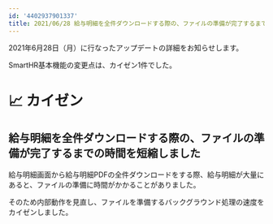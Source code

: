 ```yaml
---
id: '4402937901337'
title: 2021/06/28 給与明細を全件ダウンロードする際の、ファイルの準備が完了するまでの時間を短縮しました
---
```

2021年6月28日（月）に行なったアップデートの詳細をお知らせします。

SmartHR基本機能の変更点は、カイゼン1件でした。

# 📈 カイゼン

## 給与明細を全件ダウンロードする際の、ファイルの準備が完了するまでの時間を短縮しました

給与明細画面から給与明細PDFの全件ダウンロードをする際、給与明細が大量にあると、ファイルの準備に時間がかかることがありました。

そのため内部動作を見直し、ファイルを準備するバックグラウンド処理の速度をカイゼンしました。
